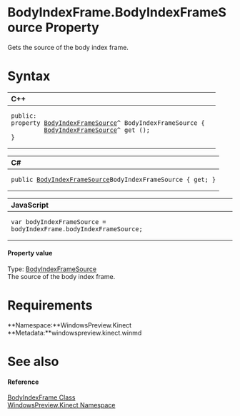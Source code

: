 BodyIndexFrame.BodyIndexFrameSource Property  
============================================  

Gets the source of the body index frame. <span id="syntaxSection"></span>

Syntax  
======  

<table>
<colgroup>
<col width="100%" />
</colgroup>
<thead>
<tr class="header">
<th align="left">C++</th>
</tr>
</thead>
<tbody>
<tr class="odd">
<td align="left"><pre><code>public:  
property <a href="../../BodyIndexFrameSource_Class.md">BodyIndexFrameSource</a>^ BodyIndexFrameSource {  
         <a href="../../BodyIndexFrameSource_Class.md">BodyIndexFrameSource</a>^ get ();  
}</code></pre></td>
</tr>
</tbody>
</table>

<table>
<colgroup>
<col width="100%" />
</colgroup>
<thead>
<tr class="header">
<th align="left">C#</th>
</tr>
</thead>
<tbody>
<tr class="odd">
<td align="left"><pre><code>public <a href="../../BodyIndexFrameSource_Class.md">BodyIndexFrameSource</a>BodyIndexFrameSource { get; }</code></pre></td>
</tr>
</tbody>
</table>

<table>
<colgroup>
<col width="100%" />
</colgroup>
<thead>
<tr class="header">
<th align="left">JavaScript</th>
</tr>
</thead>
<tbody>
<tr class="odd">
<td align="left"><pre><code>var bodyIndexFrameSource = bodyIndexFrame.bodyIndexFrameSource;</code></pre></td>
</tr>
</tbody>
</table>

<span id="ID4EU"></span>
#### Property value  

Type: [BodyIndexFrameSource](../../BodyIndexFrameSource_Class.md)  
 The source of the body index frame.  

<span id="requirements"></span>

Requirements  
============  

**Namespace:**WindowsPreview.Kinect  
**Metadata:**windowspreview.kinect.winmd  

<span id="ID4ECB"></span>

See also  
========  

<span id="ID4EEB"></span>
#### Reference  

[BodyIndexFrame Class](../../BodyIndexFrame_Class.md)  
 [WindowsPreview.Kinect Namespace](../../../Kinect.md)  



<!--Please do not edit the data in the comment block below.-->
<!--
TOCTitle : BodyIndexFrameSource Property
RLTitle : BodyIndexFrame.BodyIndexFrameSource Property
KeywordK : BodyIndexFrameSource property
KeywordK : BodyIndexFrame.BodyIndexFrameSource property
KeywordF : WindowsPreview.Kinect.BodyIndexFrame.BodyIndexFrameSource
KeywordF : BodyIndexFrame.BodyIndexFrameSource
KeywordF : BodyIndexFrameSource
KeywordF : WindowsPreview.Kinect.BodyIndexFrame.BodyIndexFrameSource
KeywordA : P:WindowsPreview.Kinect.BodyIndexFrame.BodyIndexFrameSource
AssetID : P:WindowsPreview.Kinect.BodyIndexFrame.BodyIndexFrameSource
Locale : en-us
CommunityContent : 1
APIType : Managed
APILocation : windowspreview.kinect.winmd
APIName : WindowsPreview.Kinect.BodyIndexFrame.BodyIndexFrameSource
TargetOS : Windows
TopicType : kbSyntax
DevLang : VB
DevLang : CSharp
DevLang : JavaScript
DevLang : C++
DocSet : K4Wv2
ProjType : K4Wv2Proj
Technology : Kinect for Windows
Product : Kinect for Windows SDK v2
productversion : 20
-->
